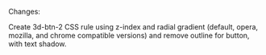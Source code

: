 Changes: 

Create 3d-btn-2 CSS rule using z-index and radial gradient (default, opera, mozilla, and chrome compatible versions) and remove outline for button, with text shadow. 

